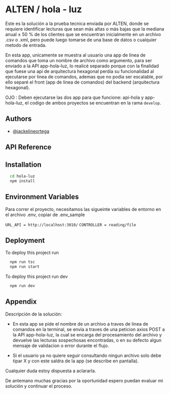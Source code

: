 
# ALTEN / hola - luz

Este es la solución a la prueba tecnica enviada por ALTEN, donde se requiere identificar lecturas que sean más altas o más bajas que la mediana anual ± 50 % de los clientes que se encuentran inicialmente en un archivo .csv o .xml, pero puede luego tomarse de una base de datos o cualquier metodo de entrada.

En esta app, unicamente se muestra al usuario una app de línea de comandos que toma un nombre de archivo como argumento, para ser enviado a la API app-hola-luz, lo realicé separado porque con la finalidad que fuese una api de arquitectura hexagonal perdia su funcionalidad al ejecutarse por linea de comandos, ademas que no podia ser escalable, por ello separé el front (app de linea de comandos) del backend (arquitectura hexagonal). 

OJO : Deben ejecutarse las dos app para que funcione: api-hola y app-hola-luz, el codigo de ambos proyectos se encuentran en la rama `develop`.

## Authors

- [@jackelineortega](https://www.github.com/jackelineortega)


## API Reference

## Installation


```bash
  cd hola-luz
  npm install 
```


## Environment Variables

Para correr el proyecto, necesitamos las sigueinte variables de entorno en el archivo .env, copiar de .env_sample

`URL_API = http://localhost:3010/`
`CONTROLLER = reading/file`

## Deployment

To deploy this project run

```bash
  npm run tsc
  npm run start 
```

To deploy this project run dev

```bash
  npm run dev 
```

## Appendix

Descripción de la solución: 

- En esta app se pide el nombre de un archivo a traves de linea de comandos en la terminal, se envia a traves de una peticion axios POST a la API app-hola-luz, la cual se encarga del procesamiento del archivo y devuelve las lecturas sospechosas encontradas, o en su defecto algun mensaje de validacion o error durante el flujo.

- Si el usuario ya no quiere seguir consultando ningun archivo solo debe tipar X y con este saldra de la app (se describe en pantalla).

Cualquier duda estoy dispuesta a aclararla.

De antemano muchas gracias por la oportunidad espero puedan evaluar mi solución y continuar el proceso. 
